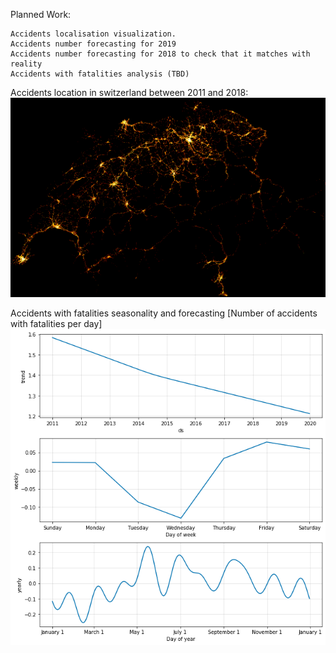 

Planned Work:

    Accidents localisation visualization.
    Accidents number forecasting for 2019
    Accidents number forecasting for 2018 to check that it matches with reality
    Accidents with fatalities analysis (TBD)
    
Accidents location in switzerland between 2011 and 2018:
![Accidents location 2011 - 2018](accidents_location_1024.png)

Accidents with fatalities seasonality and forecasting [Number of accidents with fatalities per day]
![Fatal accidents seasonaity](fatalities_forecast.png)

